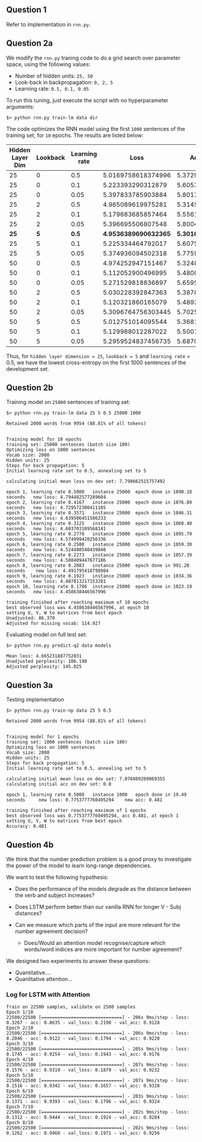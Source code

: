## Question 1
Refer to implementation in `rnn.py`.

## Question 2a
We modify the `rnn.py` traning code to do a grid search over parameter space, using the following values:
* Number of hidden units: `25, 50`
* Look-back in backpropagation: `0, 2, 5`
* Learning rate: `0.5, 0.1, 0.05`

To run this tuning, just execute the script with no hyperparameter arguments:
```
$> python rnn.py train-lm data dir
```

The code optimizes the RNN model using the first `1000` sentences of the training set, 
for `10` epochs. The results are listed below:

| Hidden Layer Dim  | Lookback  | Learning rate  | Loss  | Adjusted Loss |
|---|---|---|---|---|
| 25 | 0  | 0.5  | 5.0169758618374996 | 5.372951877571648  |
| 25 | 0  | 0.1  | 5.223393290312879  | 5.605366528319337  |
| 25 | 0  | 0.05 | 5.397833785903884  | 5.80177691458608   |
| 25 | 2  | 0.5  | 4.965089619975281  | 5.314530828195693  |
| 25 | 2  | 0.1  | 5.179683685857464  | 5.556151922126156  |
| 25 | 2  | 0.05 | 5.396695506807548  | 5.800495275043421  |
| __25__ | __5__  | __0.5__  | __4.9536389690632365__ | __5.301638026205992__  |
| 25 | 5  | 0.1  | 5.225334464792017  | 5.6075521838230475 |
| 25 | 5  | 0.05 | 5.374936094502318  | 5.775995375743501  |
| 50 | 0  | 0.5  | 4.974252947151467  | 5.324848229691634  |
| 50 | 0  | 0.1  | 5.112052900496995  | 5.480003384304311  |
| 50 | 0  | 0.05 | 5.271529818836897  | 5.659565607087776  |
| 50 | 2  | 0.5  | 5.030228392847363  | 5.387873497266893  |
| 50 | 2  | 0.1  | 5.120321860165079  | 5.489313777266278  |
| 50 | 2  | 0.05 | 5.3096764756303445 | 5.702516640735105  |
| 50 | 5  | 0.5  | 5.012751014095544  | 5.368194931805675  |
| 50 | 5  | 0.1  | 5.129988012287022  | 5.5001973319452055 |
| 50 | 5  | 0.05 | 5.2959524837456735 | 5.687064182072583  |

Thus, for `hidden layer dimension = 25`, `lookback = 5` and `learning rate` = 0.5, 
we have the lowest cross-entropy on the first 1000 sentences of the development set. 

## Question 2b

Training model on `25000` sentences of training set:
```
$> python rnn.py train-lm data 25 5 0.5 25000 1000
```

```
Retained 2000 words from 9954 (88.81% of all tokens)


Training model for 10 epochs
training set: 25000 sentences (batch size 100)
Optimizing loss on 1000 sentences
Vocab size: 2000
Hidden units: 25
Steps for back propagation: 5
Initial learning rate set to 0.5, annealing set to 5

calculating initial mean loss on dev set: 7.798662515757492

epoch 1, learning rate 0.5000   instance 25000  epoch done in 1090.18 seconds   new loss: 4.794482577289604
epoch 2, learning rate 0.4167   instance 25000  epoch done in 1076.89 seconds   new loss: 4.729572300411105
epoch 3, learning rate 0.3571   instance 25000  epoch done in 1046.31 seconds   new loss: 4.639506451586233
epoch 4, learning rate 0.3125   instance 25000  epoch done in 1068.40 seconds   new loss: 4.603703109568141
epoch 5, learning rate 0.2778   instance 25000  epoch done in 1095.79 seconds   new loss: 4.574999420256336
epoch 6, learning rate 0.2500   instance 25000  epoch done in 1059.30 seconds   new loss: 4.524480540439848
epoch 7, learning rate 0.2273   instance 25000  epoch done in 1057.39 seconds   new loss: 4.508409447677186
epoch 8, learning rate 0.2083   instance 25000  epoch done in 991.20 seconds    new loss: 4.491795418798984
epoch 9, learning rate 0.1923   instance 25000  epoch done in 1034.36 seconds   new loss: 4.487813217153281
epoch 10, learning rate 0.1786  instance 25000  epoch done in 1023.19 seconds   new loss: 4.458638446567996

training finished after reaching maximum of 10 epochs
best observed loss was 4.458638446567996, at epoch 10
setting U, V, W to matrices from best epoch
Unadjusted: 86.370
Adjusted for missing vocab: 114.927
```

Evaluating model on full test set:
```
$> python rnn.py predict-q2 data models
```

```
Mean loss: 4.665231887752031
Unadjusted perplexity: 106.190
Adjusted perplexity: 145.025
```

## Question 3a
Testing implementation
```
$> python rnn.py train-np data 25 5 0.5
```

```
Retained 2000 words from 9954 (88.81% of all tokens)


Training model for 1 epochs
training set: 1000 sentences (batch size 100)
Optimizing loss on 1000 sentences
Vocab size: 2000
Hidden units: 25
Steps for back propagation: 5
Initial learning rate set to 0.5, annealing set to 5

calculating initial mean loss on dev set: 7.076089209069355
calculating initial acc on dev set: 0.0

epoch 1, learning rate 0.5000   instance 1000   epoch done in 19.49 seconds     new loss: 0.7753777760495294    new acc: 0.481

training finished after reaching maximum of 1 epochs
best observed loss was 0.7753777760495294, acc 0.481, at epoch 1
setting U, V, W to matrices from best epoch
Accuracy: 0.481
```

## Question 4b

We think that the number prediction problem is a good proxy to investigate the power of the model to learn long-range dependencies.

We want to test the following hypothesis:
* Does the performance of the models degrade as the distance between the verb and subject increases?
* Does LSTM perform better than our vanilla RNN for longer V - Subj distances?

* Can we measure which parts of the input are more relevant for the number agreement decision?
    - Does/Would an attention model recognise/capture which words/word indices are more important for number agreement?
    
We designed two experiments to answer these questions:
* Quantitative....
* Quanlitative attention...

### Log for LSTM with Attention
```
Train on 22500 samples, validate on 2500 samples
Epoch 1/10
22500/22500 [==============================] - 206s 9ms/step - loss: 0.3267 - acc: 0.8635 - val_loss: 0.2190 - val_acc: 0.9128
Epoch 2/10
22500/22500 [==============================] - 206s 9ms/step - loss: 0.2046 - acc: 0.9122 - val_loss: 0.1794 - val_acc: 0.9220
Epoch 3/10
22500/22500 [==============================] - 205s 9ms/step - loss: 0.1745 - acc: 0.9254 - val_loss: 0.1943 - val_acc: 0.9176
Epoch 4/10
22500/22500 [==============================] - 207s 9ms/step - loss: 0.1576 - acc: 0.9319 - val_loss: 0.1879 - val_acc: 0.9232
Epoch 5/10
22500/22500 [==============================] - 207s 9ms/step - loss: 0.1516 - acc: 0.9342 - val_loss: 0.1657 - val_acc: 0.9328
Epoch 6/10
22500/22500 [==============================] - 203s 9ms/step - loss: 0.1371 - acc: 0.9393 - val_loss: 0.1796 - val_acc: 0.9324
Epoch 7/10
22500/22500 [==============================] - 202s 9ms/step - loss: 0.1312 - acc: 0.9444 - val_loss: 0.1924 - val_acc: 0.9284
Epoch 8/10
22500/22500 [==============================] - 202s 9ms/step - loss: 0.1262 - acc: 0.9460 - val_loss: 0.1971 - val_acc: 0.9256
```
